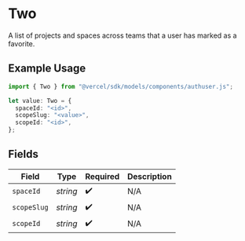 # Two

A list of projects and spaces across teams that a user has marked as a favorite.

## Example Usage

```typescript
import { Two } from "@vercel/sdk/models/components/authuser.js";

let value: Two = {
  spaceId: "<id>",
  scopeSlug: "<value>",
  scopeId: "<id>",
};
```

## Fields

| Field              | Type               | Required           | Description        |
| ------------------ | ------------------ | ------------------ | ------------------ |
| `spaceId`          | *string*           | :heavy_check_mark: | N/A                |
| `scopeSlug`        | *string*           | :heavy_check_mark: | N/A                |
| `scopeId`          | *string*           | :heavy_check_mark: | N/A                |